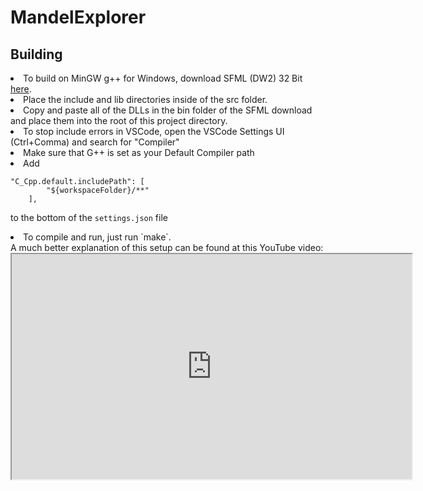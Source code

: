 # MandelExplorer

<h2> Building</h2>
<li> To build on MinGW g++ for Windows, download SFML (DW2) 32 Bit <a href="https://www.sfml-dev.org/files/SFML-2.5.1-windows-gcc-7.3.0-mingw-32-bit.zip">here</a>. <br><li> Place the include and lib directories inside of the src folder. <br>
<li>Copy and paste all of the DLLs in the bin folder of the SFML download and place them into the root of this project directory. <br>
<li>To stop include errors in VSCode, open the VSCode Settings UI (Ctrl+Comma) and search for "Compiler"
<li>Make sure that G++ is set as your Default Compiler path
<li>Add </li>
        
    "C_Cpp.default.includePath": [
            "${workspaceFolder}/**"
        ],

to the bottom of the `settings.json` file
<li>To compile and run, just run `make`.</li>
A much better explanation of this setup can be found at this YouTube video: 

<iframe width="640"  height="360"  
src="https://www.youtube.com/embed/Ljhpsdz8Ouo">  
</iframe>

